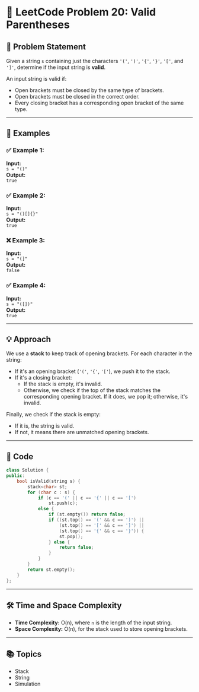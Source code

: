 
# 🧩 LeetCode Problem 20: Valid Parentheses

## 🚀 Problem Statement

Given a string `s` containing just the characters `'('`, `')'`, `'{'`, `'}'`, `'['`, and `']'`, determine if the input string is **valid**.

An input string is valid if:

- Open brackets must be closed by the same type of brackets.
- Open brackets must be closed in the correct order.
- Every closing bracket has a corresponding open bracket of the same type.

---

## 🧠 Examples

### ✅ Example 1:
**Input:**  
`s = "()"`  
**Output:**  
`true`

### ✅ Example 2:
**Input:**  
`s = "()[]{}"`  
**Output:**  
`true`

### ❌ Example 3:
**Input:**  
`s = "(]"`  
**Output:**  
`false`

### ✅ Example 4:
**Input:**  
`s = "([])"`  
**Output:**  
`true`

---

## 💡 Approach

We use a **stack** to keep track of opening brackets. For each character in the string:
- If it's an opening bracket (`'('`, `'{'`, `'['`), we push it to the stack.
- If it's a closing bracket:
  - If the stack is empty, it's invalid.
  - Otherwise, we check if the top of the stack matches the corresponding opening bracket. If it does, we pop it; otherwise, it's invalid.

Finally, we check if the stack is empty:
- If it is, the string is valid.
- If not, it means there are unmatched opening brackets.

---

## 🧾 Code

```cpp
class Solution {
public:
    bool isValid(string s) {
        stack<char> st;
        for (char c : s) {
            if (c == '(' || c == '{' || c == '[')
                st.push(c);
            else {
                if (st.empty()) return false;
                if ((st.top() == '(' && c == ')') ||
                    (st.top() == '[' && c == ']') ||
                    (st.top() == '{' && c == '}')) {
                    st.pop();
                } else {
                    return false;
                }
            }
        }
        return st.empty();
    }
};
````

---

## 🛠️ Time and Space Complexity

* **Time Complexity:** O(n), where `n` is the length of the input string.
* **Space Complexity:** O(n), for the stack used to store opening brackets.

---

## 📚 Topics

* Stack
* String
* Simulation


